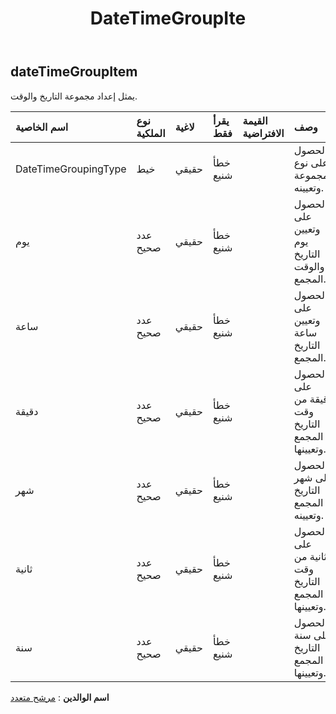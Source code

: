 ﻿---
title: DateTimeGroupIte
second_title: Aspose.Cells Cloud Documen
type: docs
url: /ar/specification/model/datetimegroupitem/
description: "Aspose.Cells مواصفات النموذج السحابي: DateTimeGroupItem. تعامل بسهولة مع Excel ومستندات جداول البيانات الأخرى التي تحتوي على ميزات مثل الفتح والتوليد والتحرير والتقسيم والدمج والمقارنة والتحويل"
kwords: Excel، Office، جدول البيانات، Cloud REST API، DateTimeGroupItem
weight: 50
---
## **dateTimeGroupItem**

 يمثل إعداد مجموعة التاريخ والوقت.

| اسم الخاصية| نوع الملكية| لاغية| يقرأ فقط| القيمة الافتراضية| وصف|
|:- |:- |:- |:- |:- |:- |
| DateTimeGroupingType| خيط| حقيقي| خطأ شنيع|| الحصول على نوع المجموعة وتعيينه.|
| يوم| عدد صحيح| حقيقي| خطأ شنيع|| الحصول على وتعيين يوم التاريخ والوقت المجمع.|
| ساعة| عدد صحيح| حقيقي| خطأ شنيع|| الحصول على وتعيين ساعة التاريخ المجمع.|
| دقيقة| عدد صحيح| حقيقي| خطأ شنيع|| الحصول على دقيقة من وقت التاريخ المجمع وتعيينها.|
|شهر| عدد صحيح| حقيقي| خطأ شنيع|| الحصول على شهر التاريخ المجمع وتعيينه.|
| ثانية| عدد صحيح| حقيقي| خطأ شنيع|| الحصول على الثانية من وقت التاريخ المجمع وتعيينها.|
| سنة| عدد صحيح| حقيقي| خطأ شنيع|| الحصول على سنة التاريخ المجمع وتعيينها.|

**اسم الوالدين** : [مرشح متعدد](/specification/model/multiplefilter)

